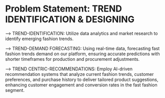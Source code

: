 # Problem Statement: TREND IDENTIFICATION & DESIGNING
--> TREND-IDENTIFICATION: Utilize data analytics and market research to identify emerging fashion trends.

--> TREND-DEMAND FORECASTING: Using real-time data, forecasting fast fashion trends demand on our platform, ensuring accurate predictions with shorter timeframes for production and procurement
adjustments.

--> TREND CENTRIC-RECOMMENDATIONS: Employ AI-driven recommendation systems that analyze current fashion trends, customer preferences, and purchase history to deliver tailored product suggestions, enhancing customer engagement and conversion rates in the fast fashion segment.
